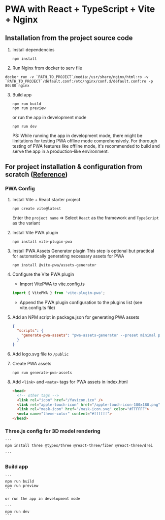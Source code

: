 # PWA with React + TypeScript + Vite +  Nginx 

## Installation from the project source code 

1. Install dependencies
    ```
    npm install
    ```

2. Run Nginx from docker to serv file
```
docker run -v `PATH_TO_PROJECT`/media:/usr/share/nginx/html:ro -v `PATH_TO_PROJECT`/default.conf:/etc/nginx/conf.d/default.conf:ro -p 80:80 nginx
```

3. Build app 
    ```
    npm run build
    npm run preview
    ```
    or run the app in development mode 
    ```
    npm run dev
    ```

    PS: While running the app in development mode, there might be limitations for testing PWA offline mode comprehensively. For thorough testing of PWA features like offline mode, it's recommended to build and serve the app in a production-like environment.

## For project installation & configuration from scratch ([Reference](https://www.saurabhmisra.dev/setup-react-pwa-using-vite/))

### PWA Config
1. Install Vite + React starter project
    
    ```
    npm create vite@latest
    ```
    
    Enter the `project name` => Select `React` as the framework and `TypeScript` as the variant

2. Install Vite PWA plugin
    
    ```
    npm install vite-plugin-pwa
    ```

3. Install PWA Assets Generator plugin
   This step is optional but practical for automatically generating necessary assets for PWA
    
    ```
    npm install @vite-pwa/assets-generator
    ```

4. Configure the Vite PWA plugin
    - Import VitePWA to vite.config.ts
    
    ```typescript
    import { VitePWA } from 'vite-plugin-pwa';
    ```
    
    - Append the PWA plugin configuration to the plugins list (see vite.config.ts file)

5. Add an NPM script in package.json for generating PWA assets
    
    ```json
    {
      "scripts": {
        "generate-pwa-assets": "pwa-assets-generator --preset minimal public/logo.svg"
      }
    }
    ```

6. Add logo.svg file to `/public`

7. Create PWA assets
    
    ```
    npm run generate-pwa-assets
    ```

8. Add `<link>` and `<meta>` tags for PWA assets in index.html
    
    ```html
    <head>
      <!-- other tags -->
      <link rel="icon" href="/favicon.ico" />
      <link rel="apple-touch-icon" href="/apple-touch-icon-180x180.png" sizes="180x180" />
      <link rel="mask-icon" href="/mask-icon.svg" color="#FFFFFF">
      <meta name="theme-color" content="#ffffff">
    </head>
    ```
### Three.js config  for 3D model rendering
   
    ```
    npm install three @types/three @react-three/fiber @react-three/drei
 
    ```

### Build app 
    ```
    npm run build
    npm run preview
    ```
   
    or run the app in development mode 
   
    ```
    npm run dev
    ```
